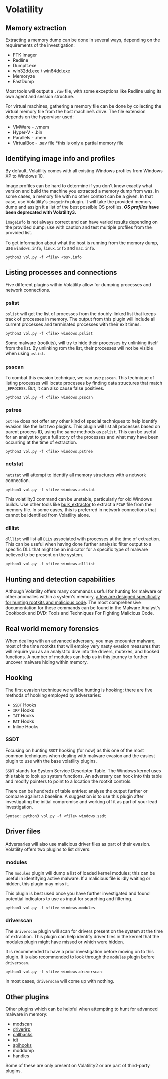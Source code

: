 # Volatility

## Memory extraction

Extracting a memory dump can be done in several ways, depending on the requirements of the investigation:

* FTK Imager
* Redline
* DumpIt.exe
* win32dd.exe / win64dd.exe
* Memoryze
* FastDump

Most tools will output a `.raw` file, with some exceptions like Redline using its own agent and session structure.

For virtual machines, gathering a memory file can be done by collecting the virtual memory file from the host 
machine’s drive. The file extension depends on the hypervisor used:

* VMWare - .vmem
* Hyper-V - .bin
* Parallels - .mem
* VirtualBox - .sav file *this is only a partial memory file

## Identifying image info and profiles 

By default, Volatility comes with all existing Windows profiles from Windows XP to Windows 10.

Image profiles can be hard to determine if you don't know exactly what version and build the machine you extracted 
a memory dump from was. In some cases, a memory file with no other context can be a given. In that case, use 
Volatility's `imageinfo` plugin. It will take the provided memory dump and assign it a list of the best possible 
OS profiles. **_OS profiles_ have been deprecated with Volatility3.** 

`imageinfo` is not always correct and can have varied results depending on the provided dump; use with caution 
and test multiple profiles from the provided list.

To get information about what the host is running from the memory dump, use `windows.info`, `linux.info` and `mac.info`. 

    python3 vol.py -f <file> <os>.info

## Listing processes and connections

Five different plugins within Volatility allow for dumping processes and network connections.

### pslist

`pslist` will get the list of processes from the doubly-linked list that keeps track of processes in memory. The 
output from this plugin will include all current processes and terminated processes with their exit times.

    python3 vol.py -f <file> windows.pslist

Some malware (rootkits), will try to hide their processes by unlinking itself from the list. By 
unlinking rom the list, their processes will not be visible when using `pslist`.

### psscan

To combat this evasion technique, we can use `psscan`. This technique of listing processes will locate processes 
by finding data structures that match `_EPROCESS`. But, it can also cause false positives.

    python3 vol.py -f <file> windows.psscan

### pstree

`pstree` does not offer any other kind of special techniques to help identify evasion like the last two plugins. 
This plugin will list all processes based on parent process ID, using the same methods as `pslist`. This can be 
useful for an analyst to get a full story of the processes and what may have been occurring at the time of extraction.

    python3 vol.py -f <file> windows.pstree

### netstat

`netstat` will attempt to identify all memory structures with a network connection.

    python3 vol.py -f <file> windows.netstat

This volatility3 command can be unstable, particularly for old Windows builds. Use other tools like 
[bulk_extractor](https://tools.kali.org/forensics/bulk-extractor) to extract a `PCAP` file from the memory file. 
In some cases, this is preferred in network connections that cannot be identified from Volatility alone.

### dlllist

`dlllist` will list all `DLL`s associated with processes at the time of extraction. This can be useful when having 
done further analysis: filter output to a specific DLL that might be an indicator for a specific type of malware 
believed to be present on the system.

    python3 vol.py -f <file> windows.dlllist

## Hunting and detection capabilities

Although Volatility offers many commands useful for hunting for malware or other anomalies within a system's memory, 
[a few are designed specifically for hunting rootkits and malicious code](https://github.com/volatilityfoundation/volatility/wiki/Command-Reference-Mal). 
The most comprehensive documentation for these commands can be found in the 
Malware Analyst's Cookbook and DVD: Tools and Techniques For Fighting Malicious Code.

## Real world memory forensics

When dealing with an advanced adversary, you may encounter malware, most of the time rootkits that will employ 
very nasty evasion measures that will require you as an analyst to dive into the drivers, mutexes, and hooked 
functions. A number of modules can help us in this journey to further uncover malware hiding within memory.

## Hooking

The first evasion technique we will be hunting is hooking; there are five methods of hooking employed by 
adversaries:

* `SSDT` Hooks
* `IRP` Hooks
* `IAT` Hooks
* `EAT` Hooks
* Inline Hooks

### SSDT

Focusing on hunting `SSDT` hooking  (for now) as this one of the most common techniques when dealing with malware 
evasion and the easiest plugin to use with the base volatility plugins.

`SSDT` stands for System Service Descriptor Table. The Windows kernel uses this table to look up system functions. 
An adversary can hook into this table and modify pointers to point to a location the rootkit controls.

There can be hundreds of table entries: analyse the output further or compare against a baseline. A suggestion 
is to use this plugin after investigating the initial compromise and working off it as part of your lead investigation.

    Syntax: python3 vol.py -f <file> windows.ssdt

## Driver files

Adversaries will also use malicious driver files as part of their evasion. Volatility offers two plugins to list drivers.

### modules

The `modules` plugin will dump a list of loaded kernel modules; this can be useful in identifying active malware. 
If a malicious file is idly waiting or hidden, this plugin may miss it.

This plugin is best used once you have further investigated and found potential indicators to use as input for 
searching and filtering.

    python3 vol.py -f <file> windows.modules

### driverscan

The `driverscan` plugin will scan for drivers present on the system at the time of extraction. This plugin can help 
identify driver files in the kernel that the modules plugin might have missed or which were hidden.

It is recommended to have a prior investigation before moving on to this plugin. It is also recommended to look 
through the `modules` plugin before `driverscan`.

    python3 vol.py -f <file> windows.driverscan

In most cases, `driverscan` will come up with nothing. 

## Other plugins

Other plugins which can be helpful when attempting to hunt for advanced malware in memory:

* modscan
* [driverirp](https://github.com/volatilityfoundation/volatility/wiki/Command-Reference-Mal#driverirp)
* [callbacks](https://github.com/volatilityfoundation/volatility/wiki/Command-Reference-Mal#callbacks)
* [idt](https://github.com/volatilityfoundation/volatility/wiki/Command-Reference-Mal#idt)
* [apihooks](https://github.com/volatilityfoundation/volatility/wiki/Command-Reference-Mal#apihooks)
* moddump
* handles

Some of these are only present on Volatility2 or are part of third-party plugins.



